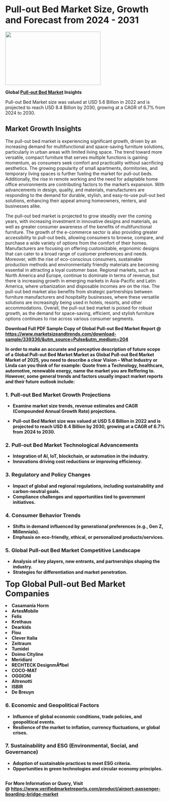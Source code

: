 <H1>Pull-out Bed Market Size, Growth and Forecast from 2024 - 2031</H1><img class="aligncenter size-medium wp-image-584254" src="https://thirdeyenews.in/wp-content/uploads/2024/09/Global-Market-Research-300x168.jpeg" alt="" width="300" height="168" /><p><strong>Global&nbsp;<a href="https://www.marketsizeandtrends.com/download-sample/339336/&amp;utm_source=Pulse&amp;utm_medium=204">Pull-out Bed Market</a> Insights</strong></p><p>Pull-out Bed Market size was valued at USD 5.6 Billion in 2022 and is projected to reach USD 8.4 Billion by 2030, growing at a CAGR of 6.7% from 2024 to 2030.</p><p><h2>Market Growth Insights</h2> <p>The pull-out bed market is experiencing significant growth, driven by an increasing demand for multifunctional and space-saving furniture solutions, particularly in urban areas with limited living space. The trend toward more versatile, compact furniture that serves multiple functions is gaining momentum, as consumers seek comfort and practicality without sacrificing aesthetics. The growing popularity of small apartments, dormitories, and temporary living spaces is further fueling the market for pull-out beds. Additionally, the rise in remote working and the need for adaptable home office environments are contributing factors to the market’s expansion. With advancements in design, quality, and materials, manufacturers are responding to the demand for durable, stylish, and easy-to-use pull-out bed solutions, enhancing their appeal among homeowners, renters, and businesses alike.</p> <p><strong></strong></p> <p>The pull-out bed market is projected to grow steadily over the coming years, with increasing investment in innovative designs and materials, as well as greater consumer awareness of the benefits of multifunctional furniture. The growth of the e-commerce sector is also providing greater accessibility to pull-out beds, allowing consumers to browse, compare, and purchase a wide variety of options from the comfort of their homes. Manufacturers are focusing on offering customizable, ergonomic designs that can cater to a broad range of customer preferences and needs. Moreover, with the rise of eco-conscious consumers, sustainable production methods and environmentally friendly materials are becoming essential in attracting a loyal customer base. Regional markets, such as North America and Europe, continue to dominate in terms of revenue, but there is increasing growth in emerging markets in Asia-Pacific and Latin America, where urbanization and disposable incomes are on the rise. The pull-out bed market also benefits from strategic partnerships between furniture manufacturers and hospitality businesses, where these versatile solutions are increasingly being used in hotels, resorts, and other accommodations. Overall, the pull-out bed market is poised for robust growth, as the demand for space-saving, efficient, and stylish furniture options continues to rise across various consumer segments.</p> <p><strong></p><p><span class=""><strong>Download Full PDF Sample Copy of Global Pull-out Bed Market Report</strong> @ <a href="https://www.marketsizeandtrends.com/download-sample/339336/&amp;utm_source=Pulse&amp;utm_medium=204" target="_blank">https://www.marketsizeandtrends.com/download-sample/339336/&amp;utm_source=Pulse&amp;utm_medium=204</a></span></p><p>In order to make an accurate and perceptive description of future scope of a Global&nbsp;Pull-out Bed Market Market as Global&nbsp;Pull-out Bed Market Market of 2025, you need to describe a clear Vision &ndash; What Industry or Linda can you think of for example: Quote from a Technology, healthcare, automotive, renewable energy, name the market you are Reffering to. However, some general trends and factors usually impact market reports and their future outlook include:</p><h3>1.&nbsp;<strong>Pull-out Bed Market Growth Projections</strong></h3><ul><li>Examine market size trends, revenue estimates and CAGR (Compounded Annual Growth Rate) projections.</li><li><p>Pull-out Bed Market size was valued at USD 5.6 Billion in 2022 and is projected to reach USD 8.4 Billion by 2030, growing at a CAGR of 6.7% from 2024 to 2030.</p></li></ul><h3>2.&nbsp;<strong>Pull-out Bed Market Technological Advancements</strong></h3><ul><li>Integration of AI, IoT, blockchain, or automation in the industry.</li><li>Innovations driving cost reductions or improving efficiency.</li></ul><h3>3.&nbsp;<strong>Regulatory and Policy Changes</strong></h3><ul><li>Impact of global and regional regulations, including sustainability and carbon-neutral goals.</li><li>Compliance challenges and opportunities tied to government initiatives.</li></ul><h3>4.&nbsp;<strong>Consumer Behavior Trends</strong></h3><ul><li>Shifts in demand influenced by generational preferences (e.g., Gen Z, Millennials).</li><li>Emphasis on eco-friendly, ethical, or personalized products/services.</li></ul><h3>5.&nbsp;<strong>Global Pull-out Bed Market Competitive Landscape</strong></h3><ul><li>Analysis of key players, new entrants, and partnerships shaping the industry.</li><li>Strategies for differentiation and market penetration.</li></ul><p data-pm-slice="1 1 []"><span style="color: inherit; font-family: inherit; font-size: 25px;">Top Global Pull-out Bed Market Companies</span></p><div class="" data-test-id=""><p><li>Casamania Horm</li><li> ArtesMobile</li><li> Felis</li><li> Krethaus</li><li> Dearkids</li><li> Flou</li><li> Clever Italia</li><li> Zeitraum</li><li> Tumidei</li><li> Doimo Cityline</li><li> Meridiani</li><li> RECHTECK DesignmÃ¶bel</li><li> COCO-MAT</li><li> OGGIONI</li><li> Altrenotti</li><li> ISBIR</li><li> De Breuyn</li></p></div><h3>6.&nbsp;<strong>Economic and Geopolitical Factors</strong></h3><ul><li>Influence of global economic conditions, trade policies, and geopolitical events.</li><li>Resilience of the market to inflation, currency fluctuations, or global crises.</li></ul><h3>7.&nbsp;<strong>Sustainability and ESG (Environmental, Social, and Governance)</strong></h3><ul><li>Adoption of sustainable practices to meet ESG criteria.</li><li>Opportunities in green technologies and circular economy principles.</li></ul><h2><strong style="font-size: 14px;">For More Information or Query, Visit @&nbsp;</strong><a style="background-color: #ffffff; font-size: 14px;" href="https://www.marketsizeandtrends.com/report/pull-out-bed-market/" target="_blank">https://www.verifiedmarketreports.com/product/airport-passenger-boarding-bridge-market</a></h2>
